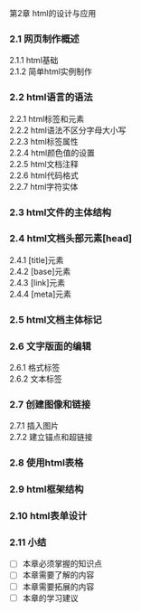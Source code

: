 第2章 html的设计与应用
### 2.1 网页制作概述
2.1.1 html基础  
2.1.2 简单html实例制作  
### 2.2 html语言的语法
2.2.1 html标签和元素  
2.2.2 html语法不区分字母大小写  
2.2.3 html标签属性  
2.2.4 html颜色值的设置  
2.2.5 html文档注释  
2.2.6 html代码格式  
2.2.7 html字符实体  
### 2.3 html文件的主体结构  
### 2.4 html文档头部元素[head]
2.4.1 [title]元素  
2.4.2 [base]元素  
2.4.3 [link]元素  
2.4.4 [meta]元素  
### 2.5 html文档主体标记
### 2.6 文字版面的编辑  
2.6.1 格式标签  
2.6.2 文本标签  
### 2.7 创建图像和链接
2.7.1 插入图片  
2.7.2 建立锚点和超链接  
### 2.8 使用html表格
### 2.9 html框架结构
### 2.10 html表单设计








### 2.11 小结
- [ ] 本章必须掌握的知识点
- [ ] 本章需要了解的内容
- [ ] 本章需要拓展的内容
- [ ] 本章的学习建议